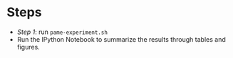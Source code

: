 
# Steps 

* *Step 1*: run `pame-experiment.sh`
* Run the IPython Notebook to summarize the results through tables and figures. 
